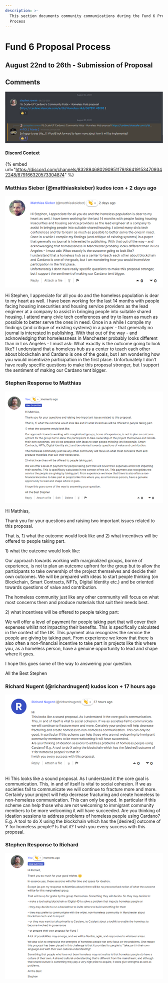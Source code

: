 ```yaml
---
description: >-
  This section documents community communications during the Fund 6 Proposal
  Process
---
```


# Fund 6 Proposal Process

## August 22nd to 26th - Submission of Proposal 

## Comments

![](.gitbook/assets/2021-08-24-2-.png)

#### Discord Context

{% embed url="https://discord.com/channels/832894680290951179/864191534709342248/879166320573304874" %}

### Matthias Sieber \(@matthiasksieber\) kudos icon + 2 days ago

![Matthias Sieber \(@matthiasksieber\) kudos icon + 2 days ago](.gitbook/assets/2021-08-24.png)

Hi Stephen, I appreciate for all you do and the homeless population is dear to my heart as well. I have been working for the last 14 months with people facing housing insecurities and housing service providers as the lead engineer at a company to assist in bringing people into suitable shared housing. I attend many civic tech conferences and try to learn as much as possible to better serve the ones in need. Once in a while I compile my findings \(and critique of existing systems\) in a paper - that generally no journal is interested in publishing. With that out of the way - and acknowledging that homelessness in Manchester probably looks different than in Los Angeles - I must ask: What exactly is the outcome going to look like? I understand that a homeless hub as a center to teach each other about blockchain and Cardano is one of the goals, but I am wondering how you would incentivize participation in the first place. Unfortunately I don't have really specific questions to make this proposal stronger, but I support the sentiment of making our Cardano tent bigger.

### Stephen Response to Matthias 

![](.gitbook/assets/2021-08-24-3-.png)

Hi Matthias,

Thank you for your questions and raising two important issues related to this proposal.

That is, 1\) what the outcome would look like and 2\) what incentives will be offered to people taking part.

1\) what the outcome would look like:

Our approach towards working with marginalized groups, borne of experience, is not to plan an outcome upfront for the group but to allow the participants to take ownership of the project themselves and decide their own outcomes. We will be prepared with ideas to start people thinking \(on Blockchain, Smart Contracts, NFTs, Digital Identity etc.\) and be oriented towards questions of value and contribution.

The homeless community just like any other community will focus on what most concerns them and produce materials that suit their needs best.

2\) what incentives will be offered to people taking part:

We will offer a level of payment for people taking part that will cover their expenses whilst not impacting their benefits. This is specifically calculated in the context of the UK. This payment also recognizes the service the people are giving by taking part. From experience we know that there is also often a non-financial incentive to take part in projects like this where you, as a homeless person, have a genuine opportunity to lead and shape where it goes.

I hope this goes some of the way to answering your question.

All the Best Stephen



### Richard Nugent \(@richardnugent\) kudos icon + 17 hours ago

![Richard Nugent \(@richardnugent\) kudos icon + 17 hours ago](.gitbook/assets/2021-08-24-1-.png)

Hi This looks like a sound proposal. As I understand it the core goal is communication. This, in and of itself is vital to social cohesion. If we as societies fail to communicate we will continue to fracture more and more. Certainly your project will help decrease fracturing and create homeless to non-homeless communication. This can only be good. In particular if this scheme can help those who are not welcoming to immigrant community members to be more welcoming it will have succeeded. Are you thinking of ideation sessions to address problems of homeless people using Cardano? E.g. A tool to do X using the blockchain which has the \[desired\] outcome of Y for homeless people? Is that it? I wish you every success with this proposal.

### Stephen Response to Richard

![](.gitbook/assets/2021-08-24-4-.png)



